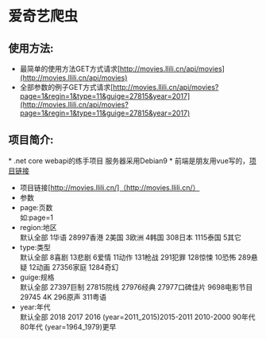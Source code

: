 # 爱奇艺爬虫
## 使用方法:
 * 最简单的使用方法GET方式请求[http://movies.llili.cn/api/movies](http://movies.llili.cn/api/movies)
 * 全部参数的例子GET方式请求[http://movies.llili.cn/api/movies?page=1&regin=1&type=11&guige=27815&year=2017](http://movies.llili.cn/api/movies?page=1&regin=1&type=11&guige=27815&year=2017)
     
## 项目简介:
 * .net core webapi的练手项目 服务器采用Debian9
 * 前端是朋友用vue写的，[项目链接](https://github.com/fengle0224/web_tv)
 * 项目链接[http://movies.llili.cn/]（http://movies.llili.cn/）
* 参数
 * page:页数 <br>如:page=1
 * region:地区 <br>默认全部 1华语 28997香港 2美国 3欧洲 4韩国 308日本 1115泰国 5其它
 * type:类型 <br>默认全部 8喜剧 13悲剧 6爱情 11动作 131枪战 291犯罪 128惊悚 10恐怖 289悬疑 12动画 27356家庭 1284奇幻
 * guige:规格 <br>默认全部 27397巨制 27815院线 27976经典 27977口碑佳片 9698电影节目 29745 4K 296原声 311粤语
 * year:年代 <br>默认全部 2018 2017 2016 (year=2011_2015)2015-2011 2010-2000 90年代 80年代 (year=1964_1979)更早
